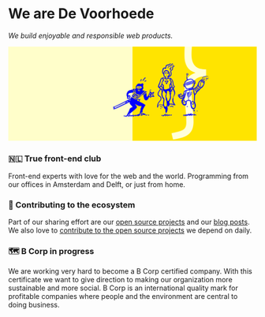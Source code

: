 # We are De Voorhoede
*We build enjoyable and responsible web products.*

![Illustration banner in blue & yellow showing a variety of characters.](/profile/gh-profile-banner.png)

### 🇳🇱 True front-end club
Front-end experts with love for the web and the world. Programming from our offices in Amsterdam and Delft, or just from home.

### 🦦 Contributing to the ecosystem
Part of our sharing effort are our [open source projects](https://github.com/orgs/voorhoede/repositories?q=open-source) and our [blog posts](https://www.voorhoede.nl/en/blog/). We also love to [contribute to the open source projects](https://opencollective.com/devoorhoede) we depend on daily.

### 🗺️ B Corp in progress
We are working very hard to become a B Corp certified company. With this certificate we want to give direction to making our organization more sustainable and more social. B Corp is an international quality mark for profitable companies where people and the environment are central to doing business.

